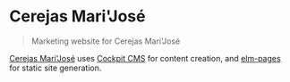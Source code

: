# Cerejas Mari'José

> Marketing website for Cerejas Mari'José

[Cerejas Mari'José](https://marijose.pt) uses [Cockpit CMS](https://getcockpit.com/) for content creation,
and [elm-pages](https://elm-pages.com/) for static site generation.
